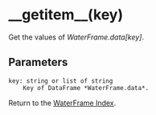 # \_\_getitem\_\_(key)

Get the values of *WaterFrame.data[key]*.

## Parameters

    key: string or list of string
        Key of DataFrame *WaterFrame.data*.

Return to the [WaterFrame Index](index_waterframe.md).
